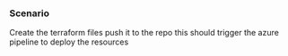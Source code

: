 ### Scenario


Create the terraform files 
push it to the repo 
this should trigger the azure pipeline to deploy the resources 
